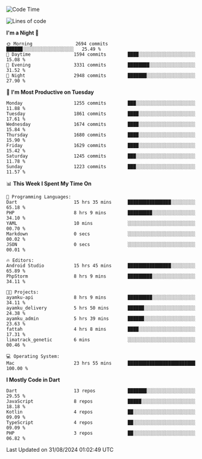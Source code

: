 <!--START_SECTION:waka-->
![Code Time](http://img.shields.io/badge/Code%20Time-716%20hrs%2017%20mins-blue)

![Lines of code](https://img.shields.io/badge/From%20Hello%20World%20I%27ve%20Written-3.4%20million%20lines%20of%20code-blue)

**I'm a Night 🦉** 

```text
🌞 Morning                2694 commits        ██████░░░░░░░░░░░░░░░░░░░   25.49 % 
🌆 Daytime                1594 commits        ████░░░░░░░░░░░░░░░░░░░░░   15.08 % 
🌃 Evening                3331 commits        ████████░░░░░░░░░░░░░░░░░   31.52 % 
🌙 Night                  2948 commits        ███████░░░░░░░░░░░░░░░░░░   27.90 % 
```
📅 **I'm Most Productive on Tuesday** 

```text
Monday                   1255 commits        ███░░░░░░░░░░░░░░░░░░░░░░   11.88 % 
Tuesday                  1861 commits        ████░░░░░░░░░░░░░░░░░░░░░   17.61 % 
Wednesday                1674 commits        ████░░░░░░░░░░░░░░░░░░░░░   15.84 % 
Thursday                 1680 commits        ████░░░░░░░░░░░░░░░░░░░░░   15.90 % 
Friday                   1629 commits        ████░░░░░░░░░░░░░░░░░░░░░   15.42 % 
Saturday                 1245 commits        ███░░░░░░░░░░░░░░░░░░░░░░   11.78 % 
Sunday                   1223 commits        ███░░░░░░░░░░░░░░░░░░░░░░   11.57 % 
```


📊 **This Week I Spent My Time On** 

```text
💬 Programming Languages: 
Dart                     15 hrs 35 mins      ████████████████░░░░░░░░░   65.18 % 
PHP                      8 hrs 9 mins        █████████░░░░░░░░░░░░░░░░   34.10 % 
YAML                     10 mins             ░░░░░░░░░░░░░░░░░░░░░░░░░   00.70 % 
Markdown                 0 secs              ░░░░░░░░░░░░░░░░░░░░░░░░░   00.02 % 
JSON                     0 secs              ░░░░░░░░░░░░░░░░░░░░░░░░░   00.01 % 

🔥 Editors: 
Android Studio           15 hrs 45 mins      ████████████████░░░░░░░░░   65.89 % 
PhpStorm                 8 hrs 9 mins        █████████░░░░░░░░░░░░░░░░   34.11 % 

🐱‍💻 Projects: 
ayamku-api               8 hrs 9 mins        █████████░░░░░░░░░░░░░░░░   34.11 % 
ayamku_delivery          5 hrs 50 mins       ██████░░░░░░░░░░░░░░░░░░░   24.38 % 
ayamku_admin             5 hrs 39 mins       ██████░░░░░░░░░░░░░░░░░░░   23.63 % 
fattah                   4 hrs 8 mins        ████░░░░░░░░░░░░░░░░░░░░░   17.31 % 
limatrack_genetic        6 mins              ░░░░░░░░░░░░░░░░░░░░░░░░░   00.46 % 

💻 Operating System: 
Mac                      23 hrs 55 mins      █████████████████████████   100.00 % 
```

**I Mostly Code in Dart** 

```text
Dart                     13 repos            ███████░░░░░░░░░░░░░░░░░░   29.55 % 
JavaScript               8 repos             █████░░░░░░░░░░░░░░░░░░░░   18.18 % 
Kotlin                   4 repos             ██░░░░░░░░░░░░░░░░░░░░░░░   09.09 % 
TypeScript               4 repos             ██░░░░░░░░░░░░░░░░░░░░░░░   09.09 % 
PHP                      3 repos             ██░░░░░░░░░░░░░░░░░░░░░░░   06.82 % 
```




 Last Updated on 31/08/2024 01:02:49 UTC
<!--END_SECTION:waka-->
